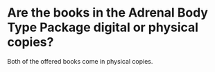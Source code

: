 # Are the books in the Adrenal Body Type Package digital or physical copies?

Both of the offered books come in physical copies.
